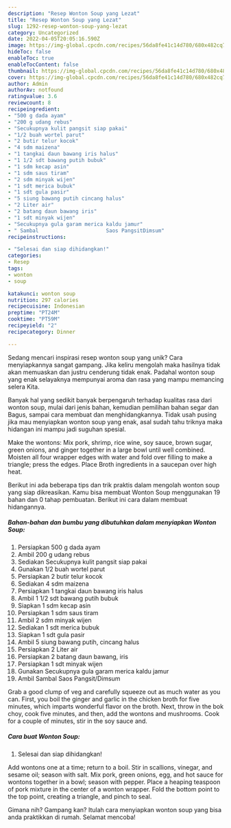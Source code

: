 ```yaml
---
description: "Resep Wonton Soup yang Lezat"
title: "Resep Wonton Soup yang Lezat"
slug: 1292-resep-wonton-soup-yang-lezat
category: Uncategorized
date: 2022-04-05T20:05:16.590Z
image: https://img-global.cpcdn.com/recipes/56da8fe41c14d780/680x482cq70/wonton-soup-foto-resep-utama.jpg
hideToc: false
enableToc: true
enableTocContent: false
thumbnail: https://img-global.cpcdn.com/recipes/56da8fe41c14d780/680x482cq70/wonton-soup-foto-resep-utama.jpg
cover: https://img-global.cpcdn.com/recipes/56da8fe41c14d780/680x482cq70/wonton-soup-foto-resep-utama.jpg
author: Admin
authorAv: notfound
ratingvalue: 3.6
reviewcount: 8
recipeingredient:
- "500 g dada ayam"
- "200 g udang rebus"
- "Secukupnya kulit pangsit siap pakai"
- "1/2 buah wortel parut"
- "2 butir telur kocok"
- "4 sdm maizena"
- "1 tangkai daun bawang iris halus"
- "1 1/2 sdt bawang putih bubuk"
- "1 sdm kecap asin"
- "1 sdm saus tiram"
- "2 sdm minyak wijen"
- "1 sdt merica bubuk"
- "1 sdt gula pasir"
- "5 siung bawang putih cincang halus"
- "2 Liter air"
- "2 batang daun bawang iris"
- "1 sdt minyak wijen"
- "Secukupnya gula garam merica kaldu jamur"
- " Sambal                      Saos PangsitDimsum"
recipeinstructions:

- "Selesai dan siap dihidangkan!"
categories:
- Resep
tags:
- wonton
- soup

katakunci: wonton soup 
nutrition: 297 calories
recipecuisine: Indonesian
preptime: "PT24M"
cooktime: "PT59M"
recipeyield: "2"
recipecategory: Dinner

---
```





Sedang mencari inspirasi resep wonton soup yang unik? Cara menyiapkannya sangat gampang. Jika keliru mengolah maka hasilnya tidak akan memuaskan dan justru cenderung tidak enak. Padahal wonton soup yang enak selayaknya mempunyai aroma dan rasa yang mampu memancing selera Kita.





Banyak hal yang sedikit banyak berpengaruh terhadap kualitas rasa dari wonton soup, mulai dari jenis bahan, kemudian pemilihan bahan segar dan Bagus, sampai cara membuat dan menghidangkannya. Tidak usah pusing jika mau menyiapkan wonton soup yang enak,      asal sudah tahu triknya maka hidangan ini mampu jadi suguhan spesial.














Make the wontons: Mix pork, shrimp, rice wine, soy sauce, brown sugar, green onions, and ginger together in a large bowl until well combined. Moisten all four wrapper edges with water and fold over filling to make a triangle; press the edges. Place Broth ingredients in a saucepan over high heat.






Berikut ini ada beberapa tips dan trik praktis dalam mengolah wonton soup yang siap dikreasikan. Kamu bisa membuat Wonton Soup menggunakan 19 bahan dan 0 tahap pembuatan. Berikut ini cara dalam membuat hidangannya.

<!--inarticleads1-->

##### Bahan-bahan dan bumbu yang dibutuhkan dalam menyiapkan Wonton Soup:

1. Persiapkan 500 g dada ayam
1. Ambil 200 g udang rebus
1. Sediakan Secukupnya kulit pangsit siap pakai
1. Gunakan 1/2 buah wortel parut
1. Persiapkan 2 butir telur kocok
1. Sediakan 4 sdm maizena
1. Persiapkan 1 tangkai daun bawang iris halus
1. Ambil 1 1/2 sdt bawang putih bubuk
1. Siapkan 1 sdm kecap asin
1. Persiapkan 1 sdm saus tiram
1. Ambil 2 sdm minyak wijen
1. Sediakan 1 sdt merica bubuk
1. Siapkan 1 sdt gula pasir
1. Ambil 5 siung bawang putih, cincang halus
1. Persiapkan 2 Liter air
1. Persiapkan 2 batang daun bawang, iris
1. Persiapkan 1 sdt minyak wijen
1. Gunakan Secukupnya gula garam merica kaldu jamur
1. Ambil  Sambal                      Saos Pangsit/Dimsum


Grab a good clump of veg and carefully squeeze out as much water as you can. First, you boil the ginger and garlic in the chicken broth for five minutes, which imparts wonderful flavor on the broth. Next, throw in the bok choy, cook five minutes, and then, add the wontons and mushrooms. Cook for a couple of minutes, stir in the soy sauce and. 

<!--inarticleads2-->

##### Cara buat Wonton Soup:


1. Selesai dan siap dihidangkan!

Add wontons one at a time; return to a boil. Stir in scallions, vinegar, and sesame oil; season with salt. Mix pork, green onions, egg, and hot sauce for wontons together in a bowl; season with pepper. Place a heaping teaspoon of pork mixture in the center of a wonton wrapper. Fold the bottom point to the top point, creating a triangle, and pinch to seal. 

Gimana nih? Gampang kan? Itulah cara menyiapkan wonton soup yang bisa anda praktikkan di rumah. Selamat mencoba!
